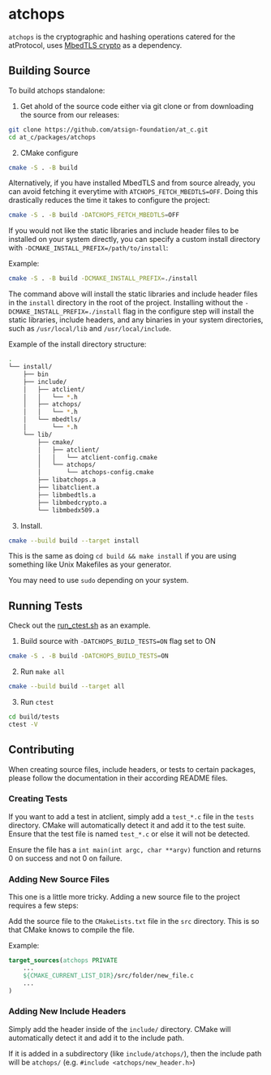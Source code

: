 # atchops

`atchops` is the cryptographic and hashing operations catered for the atProtocol, uses [MbedTLS crypto](https://github.com/Mbed-TLS/mbedtls) as a dependency.

## Building Source

To build atchops standalone:

1. Get ahold of the source code either via git clone or from downloading the source from our releases:

```sh
git clone https://github.com/atsign-foundation/at_c.git
cd at_c/packages/atchops
```

2. CMake configure

```sh
cmake -S . -B build
```

Alternatively, if you have installed MbedTLS and from source already, you can avoid fetching it everytime with `ATCHOPS_FETCH_MBEDTLS=OFF`. Doing this drastically reduces the time it takes to configure the project:

```sh
cmake -S . -B build -DATCHOPS_FETCH_MBEDTLS=OFF
```

If you would not like the static libraries and include header files to be installed on your system directly, you can specify a custom install directory with `-DCMAKE_INSTALL_PREFIX=/path/to/install`:

Example:

```sh
cmake -S . -B build -DCMAKE_INSTALL_PREFIX=./install
```

The command above will install the static libraries and include header files in the `install` directory in the root of the project. Installing without the `-DCMAKE_INSTALL_PREFIX=./install` flag in the configure step will install the static libraries, include headers, and any binaries in your system directories, such as `/usr/local/lib` and `/usr/local/include`.

Example of the install directory structure:

```bash
.
└── install/
    ├── bin
    ├── include/
    │   ├── atclient/
    │   │   └── *.h
    │   ├── atchops/
    │   │   └── *.h
    │   └── mbedtls/
    │       └── *.h
    └── lib/
        ├── cmake/
        │   ├── atclient/
        │   │   └── atclient-config.cmake
        │   └── atchops/
        │       └── atchops-config.cmake
        ├── libatchops.a
        ├── libatclient.a
        ├── libmbedtls.a
        ├── libmbedcrypto.a
        └── libmbedx509.a
```

3. Install.


```sh
cmake --build build --target install
```

This is the same as doing `cd build && make install` if you are using something like Unix Makefiles as your generator.

You may need to use `sudo` depending on your system.

## Running Tests

Check out the [run_ctest.sh](./tools/run_ctest.sh) as an example.

1. Build source with `-DATCHOPS_BUILD_TESTS=ON` flag set to ON

```sh
cmake -S . -B build -DATCHOPS_BUILD_TESTS=ON
```

2. Run `make all`
```sh
cmake --build build --target all
```

3. Run `ctest`

```sh
cd build/tests
ctest -V
```

## Contributing

When creating source files, include headers, or tests to certain packages, please follow the documentation in their according README files.

### Creating Tests

If you want to add a test in atclient, simply add a `test_*.c` file in the `tests` directory. CMake will automatically detect it and add it to the test suite. Ensure that the test file is named `test_*.c` or else it will not be detected.

Ensure the file has a `int main(int argc, char **argv)` function and returns 0 on success and not 0 on failure.

### Adding New Source Files

This one is a little more tricky. Adding a new source file to the project requires a few steps:

Add the source file to the `CMakeLists.txt` file in the `src` directory. This is so that CMake knows to compile the file.

Example:

```cmake
target_sources(atchops PRIVATE
    ...
    ${CMAKE_CURRENT_LIST_DIR}/src/folder/new_file.c
    ...
)
```

### Adding New Include Headers

Simply add the header inside of the `include/` directory. CMake will automatically detect it and add it to the include path.

If it is added in a subdirectory (like `include/atchops/`), then the include path will be `atchops/` (e.g. `#include <atchops/new_header.h>`)